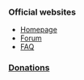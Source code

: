 ### Official websites

* [Homepage](https://astarom.github.io/)
* [Forum](https://kr.cm/f/t/39394/)
* [FAQ](https://astarom.github.io/faq.html)

### [Donations](https://www.donationalerts.ru/r/astarom)
